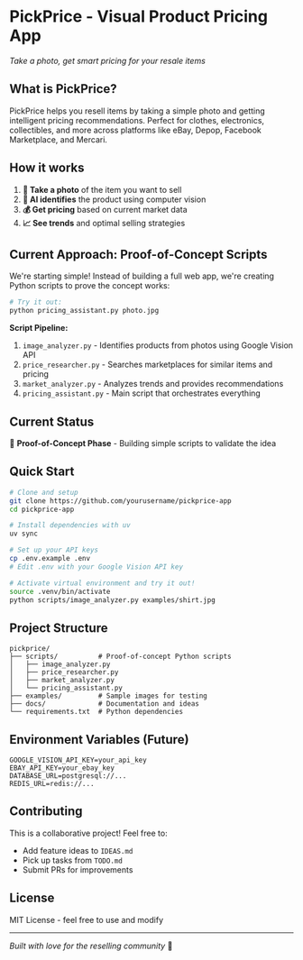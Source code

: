 # PickPrice - Visual Product Pricing App

*Take a photo, get smart pricing for your resale items*

## What is PickPrice?

PickPrice helps you resell items by taking a simple photo and getting intelligent pricing recommendations. Perfect for clothes, electronics, collectibles, and more across platforms like eBay, Depop, Facebook Marketplace, and Mercari.

## How it works

1. **📸 Take a photo** of the item you want to sell
2. **🤖 AI identifies** the product using computer vision
3. **💰 Get pricing** based on current market data
4. **📈 See trends** and optimal selling strategies

## Current Approach: Proof-of-Concept Scripts

We're starting simple! Instead of building a full web app, we're creating Python scripts to prove the concept works:

```bash
# Try it out:
python pricing_assistant.py photo.jpg
```

**Script Pipeline:**
1. `image_analyzer.py` - Identifies products from photos using Google Vision API
2. `price_researcher.py` - Searches marketplaces for similar items and pricing
3. `market_analyzer.py` - Analyzes trends and provides recommendations
4. `pricing_assistant.py` - Main script that orchestrates everything

## Current Status

🔬 **Proof-of-Concept Phase** - Building simple scripts to validate the idea

## Quick Start

```bash
# Clone and setup
git clone https://github.com/yourusername/pickprice-app
cd pickprice-app

# Install dependencies with uv
uv sync

# Set up your API keys
cp .env.example .env
# Edit .env with your Google Vision API key

# Activate virtual environment and try it out!
source .venv/bin/activate
python scripts/image_analyzer.py examples/shirt.jpg
```

## Project Structure

```
pickprice/
├── scripts/          # Proof-of-concept Python scripts
│   ├── image_analyzer.py
│   ├── price_researcher.py
│   ├── market_analyzer.py
│   └── pricing_assistant.py
├── examples/         # Sample images for testing
├── docs/             # Documentation and ideas
└── requirements.txt  # Python dependencies
```

## Environment Variables (Future)

```env
GOOGLE_VISION_API_KEY=your_api_key
EBAY_API_KEY=your_ebay_key
DATABASE_URL=postgresql://...
REDIS_URL=redis://...
```

## Contributing

This is a collaborative project! Feel free to:
- Add feature ideas to `IDEAS.md`
- Pick up tasks from `TODO.md`
- Submit PRs for improvements

## License

MIT License - feel free to use and modify

---

*Built with love for the reselling community* 💜
